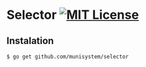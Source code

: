 # Selector [![MIT License](http://img.shields.io/badge/license-MIT-blue.svg?style=flat)](LICENSE)

## Instalation

```bash
$ go get github.com/munisystem/selector
```
